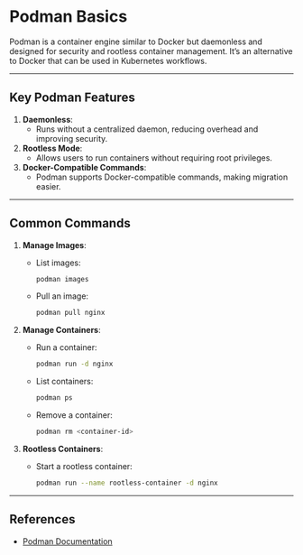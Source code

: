 # Podman Basics

Podman is a container engine similar to Docker but daemonless and designed for security and rootless container management. It’s an alternative to Docker that can be used in Kubernetes workflows.

---

## **Key Podman Features**
1. **Daemonless**:
   - Runs without a centralized daemon, reducing overhead and improving security.
2. **Rootless Mode**:
   - Allows users to run containers without requiring root privileges.
3. **Docker-Compatible Commands**:
   - Podman supports Docker-compatible commands, making migration easier.

---

## **Common Commands**

1. **Manage Images**:
   - List images:
     ```bash
     podman images
     ```
   - Pull an image:
     ```bash
     podman pull nginx
     ```

2. **Manage Containers**:
   - Run a container:
     ```bash
     podman run -d nginx
     ```
   - List containers:
     ```bash
     podman ps
     ```
   - Remove a container:
     ```bash
     podman rm <container-id>
     ```

3. **Rootless Containers**:
   - Start a rootless container:
     ```bash
     podman run --name rootless-container -d nginx
     ```

---

## **References**
- [Podman Documentation](https://podman.io/)
